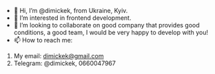 - 👋 Hi, I’m @dimickek, from Ukraine, Kyiv.
- 👀 I’m interested in frontend development. 
- 💞️ I’m looking to collaborate on good company that provides good conditions, a good team, I would be very happy to develop with you!
- 📫 How to reach me:
1. My email: dimickek@gmail.com
2. Telegram: @dimickek, 0660047967


